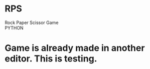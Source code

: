 # RPS
Rock Paper Scissor Game 
<br>
PYTHON
# Game is already made in another editor. This is testing.